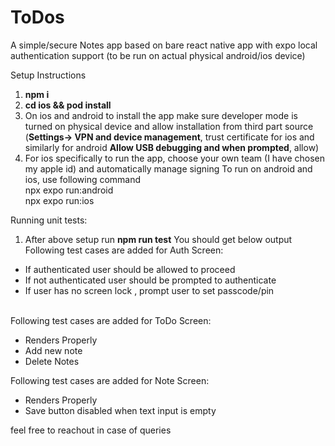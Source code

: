 # ToDos
A simple/secure Notes app based on bare react native app with expo local authentication support (to be run on actual physical android/ios device)

Setup Instructions
1. **npm i**
2. **cd ios && pod install**
3. On ios and android to install the app make sure developer mode is turned on physical device and allow installation from third part source (**Settings-> VPN and device management**, trust certificate for ios and similarly for android **Allow USB debugging and when prompted**, allow)  
4. For ios specifically to run the app, choose your own team (I have chosen my apple id) and automatically manage signing
To run on android and ios, use following command <br />
npx expo run:android <br />
npx expo run:ios


Running unit tests:

1. After above setup run **npm run test** 
You should get below output <br/>
Following test cases are added for Auth Screen: <br/>
- If authenticated user should be allowed to proceed <br/>
- If not authenticated user should be prompted to authenticate <br/>
- If user has no screen lock , prompt user to set passcode/pin <br/><br/>


Following test cases are added for ToDo Screen: <br/>
- Renders Properly<br/>
- Add new note <br/>
- Delete Notes <br/>

Following test cases are added for Note Screen: <br/>
- Renders Properly<br/>
- Save button disabled when text input is empty <br/>

feel free to reachout in case of queries
